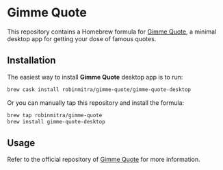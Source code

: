 # Gimme Quote

This repository contains a Homebrew formula for [Gimme Quote](https://github.com/robinmitra/gimme-quote-desktop), 
a minimal desktop app for getting your dose of famous quotes.

## Installation

The easiest way to install **Gimme Quote** desktop app is to run:

```bash
brew cask install robinmitra/gimme-quote/gimme-quote-desktop
```

Or you can manually tap this repository and install the formula:

```bash
brew tap robinmitra/gimme-quote
brew install gimme-quote-desktop
```

## Usage

Refer to the official repository of [Gimme Quote](https://github.com/robinmitra/gimme-quote-desktop)
for more information.
